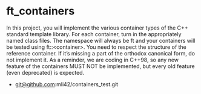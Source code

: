 # ft_containers
In this project, you will implement the various container types of the C++ standard template library. For each container, turn in the appropriately named class files. The namespace will always be ft and your containers will be tested using ft::&lt;container>. You need to respect the structure of the reference container. If it’s missing a part of the orthodox canonical form, do not implement it. As a reminder, we are coding in C++98, so any new feature of the containers MUST NOT be implemented, but every old feature (even deprecated) is expected.

  - git@github.com:mli42/containers_test.git
